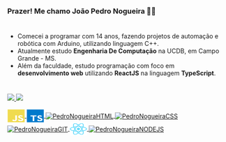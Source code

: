 ### Prazer! Me chamo João Pedro Nogueira 👋🏼
#
- Comecei a programar com 14 anos, fazendo projetos de automação e robótica com Arduino, utilizando linguagem C++.
- Atualmente estudo <strong>Engenharia De Computação</strong> na UCDB, em Campo Grande - MS.
- Além da faculdade, estudo programação com foco em <strong>desenvolvimento web</strong> utilizando <strong>ReactJS</strong> na linguagem <strong>TypeScript</strong>.
#

<div style="display: inline_block">
  <a href="https://github.com/Joao-Pedro-Nogueira">
    <img height="180em" src="https://github-readme-stats.vercel.app/api?username=Joao-Pedro-Nogueira&show_icons=true&theme=dark&include_all_commits=true&count_private=true"/>
  <img height="180em" src="https://github-readme-stats.vercel.app/api/top-langs/?username=Joao-Pedro-Nogueira&layout=compact&langs_count=7&theme=dark"/>
</div>
  
<div style="display: inline_block"><br>
  <img align="center" alt="PedroNogueiraJS" height="30" width="40" src="https://raw.githubusercontent.com/devicons/devicon/master/icons/javascript/javascript-plain.svg">
  <img align="center" alt="PedroNogueiraTS" height="30" width="40" src="https://raw.githubusercontent.com/devicons/devicon/master/icons/typescript/typescript-plain.svg">
  <img align="center" alt="PedroNogueiraHTML" height="30" width="40" src="https://cdn.jsdelivr.net/gh/devicons/devicon/icons/html5/html5-plain.svg">
  <img align="center" alt="PedroNogueiraCSS" height="30" width="40" src="https://cdn.jsdelivr.net/gh/devicons/devicon/icons/css3/css3-plain.svg">
  <img align="center" alt="PedroNogueiraGIT" height="30" width="40" src="https://cdn.jsdelivr.net/gh/devicons/devicon/icons/git/git-plain.svg">
  <img align="center" alt="PedroNogueiraREACT" height="30" width="40" src="https://raw.githubusercontent.com/devicons/devicon/master/icons/react/react-original.svg">
  <img align="center" alt="PedroNogueiraNODEJS" height="30" width="40" src="https://cdn.jsdelivr.net/gh/devicons/devicon/icons/nodejs/nodejs-plain.svg">
</div>

